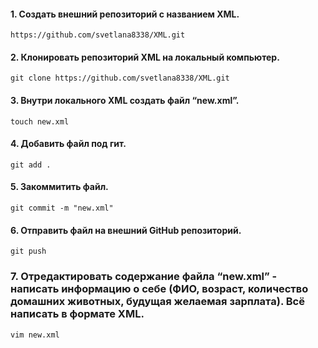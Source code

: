 #### 1. Создать внешний репозиторий c названием XML.
```
https://github.com/svetlana8338/XML.git
```

#### 2. Клонировать репозиторий XML на локальный компьютер.
```
git clone https://github.com/svetlana8338/XML.git
```

#### 3. Внутри локального XML создать файл “new.xml”.
```
touch new.xml
```

#### 4. Добавить файл под гит.
```
git add .
```

#### 5. Закоммитить файл.
```
git commit -m "new.xml"
```

#### 6. Отправить файл на внешний GitHub репозиторий.
```
git push
```

### 7. Отредактировать содержание файла “new.xml” - написать информацию о себе (ФИО, возраст, количество домашних животных, будущая желаемая зарплата). Всё написать в формате XML.
```
vim new.xml
```

